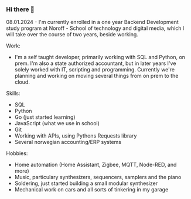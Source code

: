 ### Hi there 👋

08.01.2024 - I'm currently enrolled in a one year Backend Development study program at Noroff - School of technology and digital media, which I will take over the course of two years, beside working. 

Work:
- I'm a self taught developer, primarily working with SQL and Python, on prem. I'm also a state authorized accountant, but in later years I've solely worked with IT, scripting and programming. Currently we're planning and working on moving several things from on prem to the cloud.


Skills:
- SQL
- Python
- Go (just started learning)
- JavaScript (what we use in school)
- Git
- Working with APIs, using Pythons Requests library
- Several norwegian accounting/ERP systems


Hobbies:
- Home automation (Home Assistant, Zigbee, MQTT, Node-RED, and more)
- Music, particulary synthesizers, sequencers, samplers and the piano
- Soldering, just started building a small modular synthesizer
- Mechanical work on cars and all sorts of tinkering in my garage
